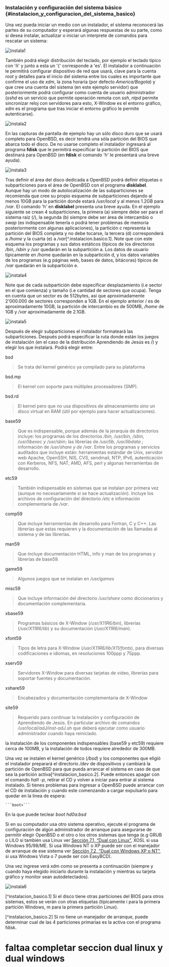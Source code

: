### Instalación y configuración del sistema básico  {#instalacion_y_configuracion_del_sistema_basico} 

Una vez pueda iniciar un medio con un instalador, el sistema reconocerá las partes de su computador y esperará algunas respuestas de su parte, como si desea instalar, actualizar o iniciar un interprete de comandos para rescatar un sistema:

![instala1](img/instala1.png)

También podrá elegir distribución del teclado, por ejemplo el teclado típico con 'ñ' y junto a esta un '{' corresponde a 'es'. El instalador a continuación le permitirá configurar dispositivo de red que usará, clave para la cuenta *root* y detalles para el inicio del sistema entre los cuales es importante que confirme el uso de *xdm*, la zona horaria (por defecto  *America/Bogota*) y que cree una cuenta del sistema (en este ejemplo servidor) que posteriormente podrá configurar como cuenta de usuario administrador (*sshd* es un servicio que permite operación remota con *ssh*, *ntpd* permite sincronizar reloj con servidores para esto, X-Window es el entorno gráfico, *xdm* es el programa que tras iniciar el entorno gráfico le permite autenticarse).

![instala2](img/instala2.png)

En las capturas de pantalla de ejemplo hay un sólo disco duro que se usará completo para OpenBSD, es decir tendrá una sóla partición del BIOS que abarca todo el disco. De no usarse completo el instalador ingresará al programa **fdisk** que le permitirá especificar la partición del BIOS que destinará para OpenBSD (en **fdisk** el comando 'h' le presentará una breve ayuda).

![instala3](img/instala3.png)

Tras definir el área del disco dedicada a OpenBSD podrá definir etiquetas o subparticiones para el área de OpenBSD con el programa **disklabel**. Aunque hay un modo de autolocalización de las subparticiones se recomienda que cree su propio esquema de subparticiones dejando al menos 10GB para la partición donde estará */usr/local* y al menos 1.2GB para */var*. El comando 'h' en **disklabel** presenta una breve ayuda. En el ejemplo siguiente se crean 4 subparticiones, la primera (a) siempre debe ser para el sistema raíz (/), la segunda (b) siempre debe ser área de intercambio o *swap* (es indispensable tenerla o podrá tener problemas de memoria posteriormente con algunas aplicaciones), la partición c representa la partición del BIOS completa y no debe tocarse, la tercera (d) corresponderá a */home* y la cuarta (e) a */var*[^.instalacion.basico.1]. Note que con este esquema los programas y sus datos estáticos (típicos de los directorios */bin, /sbin y /usr* quedarán en la subpartición a. Los datos de usuario típicamente en /home quedarán en la subpartición d, y los datos variables de los programas (e.g páginas web, bases de datos, bitácoras) típicos de */var* quedarán en la subpartición e.

![instala4](img/instala4.png)

Note que de cada subpartición debe especificar desplazamiento (i.e sector en el que comienza) y tamaño (i.e cantidad de sectores que ocupa). Tenga en cuenta que un sector es de 512bytes, así que aproximadamente 2'000.000 de sectores corresponden a 1GB. En el ejemplo anterior / es de aproximadamente 10GB, la partición de intercambio es de 500MB, */home* de 1GB y */var* aproximadamente de 2.1GB.

![instala5](img/instala5.png)

Después de elegir subparticiones el instalador formateará las subparticiones. Después podrá especificar la ruta donde están los juegos de instalación (en el caso de la distribución Aprendiendo de Jesús es /) y elegir los que instalará. Podrá elegir entre:

bsd

> Se trata del kernel genérico ya compilado para su plataforma

bsd.mp

> El kernel con soporte para múltiples procesadores (SMP).

bsd.rd

> El kernel pero que no usa dispositivos de almacenamiento sino un disco virtual en RAM (útil por ejemplo para hacer actualizaciones).

base59

> Que es indispensable, porque además de la jerarquía de directorios incluye: los programas de los directorios */bin, /usr/bin, /sbin, /usr/libexec y /usr/sbin*; las librerías de */usr/lib, /usr/libdata* ; información de */usr/share y de /var*. Entre los programas y servicios auditados que incluye están: herramientas estándar de Unix, servidor web Apache, OpenSSH, NIS, CVS, sendmail, NTP, IPv6, autenticación con Kerberos, NFS, NAT, AMD, AFS, perl y algunas herramientas de desarrollo.

etc59

> También indispensable en sistemas que se instalan por primera vez (aunque no necesariamente si se hace actualización). Incluye los archivos de configuración del directorio */etc* e información complementaria de */var*.

comp59

> Que incluye herramientas de desarrollo para Fortran, C y C++. Las librerías que estas requieren y la documentación de las llamadas al sistema y de las librerías.

man59

> Que incluye documentación HTML, info y man de los programas y librerías de base59.

game59

> Algunos juegos que se instalan en */usr/games*

misc59

> Que incluye información del directorio */usr/share* como diccionarios y documentación complementaria.

xbase59

> Programas básicos de X-Window (*/usr/X11R6/bin*), librerías (*/usr/X11R6/lib*) y su documentación (*/usr/X11R6/man*).

xfont59

> Tipos de letra para X-Window (*/usr/X11R6/lib/X11/fonts*), para diversas codificaciones e idiomas, en resoluciones 100ppp y 75ppp.

xserv59

> Servidores X-Window para diversas tarjetas de video, librerías para soportar fuentes y documentación.

xshare59

> Encabezados y documentación complementaria de X-Window

site59

> Requerido para continuar la instalación y configuración de Aprendiendo de Jesús. En particular archivo de comandos */usr/local/adJ/inst-adJ.sh* que deberá ejecutar como usuario administrador cuando haya reiniciado.

la instalación de los componentes indispensables (base59 y etc59) requiere cerca de 100MB, y la instalación de todos requiere alrededor de 300MB.

Una vez se instalen el kernel genérico (*/bsd*) y los componentes que eligió el instalador preparará el directorio */dev* de dispositivos y cambiará la partición de OpenBSD para que pueda arrancar el sistema en caso de que sea la partición activa[^instalacion_basico.2]. Puede entonces apagar con el comando *halt -p*, retirar el CD y volver a iniciar para entrar al sistema instalado. Si tienes problemas para ingresar a OpenBSD puede arrancar con el CD de instalación y cuando este comenzando a cargar expulsarlo para quedar en la linea de espera:

	```boot>```
	      
En la que puede teclear *boot hd0a:bsd*

Si en su computador usa otro sistema operativo, ejecute el programa de configuración de algún administrador de arranque para asegurarse de permitir elegir OpenBSD o el otro o los otros sistemas que tenga (e.g GRUB o LILO si también usa Linux ver [Sección 7.1, “Dual con Linux”](), XOSL si usa Windows 95/98/ME. Si usa Windows NT o XP puede ser con el manejador de arranque de ese sistema ver [Sección 7.2, “Dual con Windows XP o NT”](), si usa Windows Vista o 7 puede ser con EasyBCD).

Una vez ingrese verá xdm como se presenta a continuación (siempre y cuando haya elegido iniciarlo durante la instalación y mientras su tarjeta gráfico y monitor sean autodetectados).

![instala6](img/instala6.png)


[^instalacion_basico.1] Si el disco tiene otras particiones del BIOS para otros sistemas, estos se verán con otras etiquetas (típicamente i para la primera partición Windows, m para la primera partición Linux).

[^instalacion_basico.2] Si no tiene un manejador de arranque, puede determinar cual de las 4 particiones primarias es la activa con el programa fdisk.

# faltaa completar seccion dual linux y dual windows
